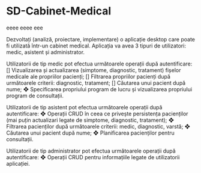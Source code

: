 # SD-Cabinet-Medical
eeee
eeee
eee

Dezvoltați (analiză, proiectare, implementare) o aplicație desktop care poate fi utilizată într-un cabinet medical.
Aplicația va avea 3 tipuri de utilizatori: medic, asistent și administrator.

Utilizatorii de tip medic pot efectua următoarele operații după autentificare:
[] Vizualizarea și actualizarea (simptome, diagnostic, tratament) fișelor medicale ale propriilor pacienți;
[] Filtrarea propriilor pacienți după următoarele criterii: diagnostic, tratament;
[] Căutarea unui pacient după nume;
❖ Specificarea propriului program de lucru și vizualizarea propriului program de consultații.

Utilizatorii de tip asistent pot efectua următoarele operații după autentificare:
❖ Operații CRUD în ceea ce privește persistența pacienților (mai puțin actualizari legate de simptome, diagnostic, tratament);
❖ Filtrarea pacienților după următoarele criterii: medic, diagnostic, varstă;
❖ Căutarea unui pacient după nume;
❖ Planificarea pacienților pentru consultații.

Utilizatorii de tip administrator pot efectua următoarele operații după autentificare:
❖ Operații CRUD pentru informațiile legate de utilizatorii aplicației.
